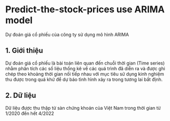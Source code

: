 # Predict-the-stock-prices use ARIMA model
Dự đoán giá cổ phiếu của công ty sử dụng mô hình ARIMA
## 1. Giới thiệu
Dự đoán giá cổ phiếu là bài toán liên quan đến chuỗi thời gian (Time series) nhằm phân tích các số liệu thống kê về các quá trình đã diễn ra và được ghi chép theo khoảng thời gian nối tiếp nhau với mục tiêu sử dụng kinh nghiệm thu được trong quá khứ để dự báo tình hình xảy ra trong tương lai bất định.
## 2. Dữ liệu
Dữ liệu được thu thập từ sàn chứng khoán của Việt Nam trong thời gian từ 1/2020 đến hết 4/2022

